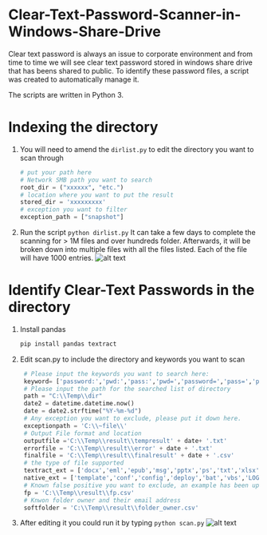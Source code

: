 # Clear-Text-Password-Scanner-in-Windows-Share-Drive
Clear text password is always an issue to corporate environment and from time to time we will see clear text password stored in windows share drive that has beens shared to public. To identify these password files, a script was created to automatically manage it. 

The scripts are written in Python 3. 

# Indexing the directory 
1. You will need to amend the `dirlist.py` to edit the directory you want to scan through 
    ````python
    # put your path here 
    # Network SMB path you want to search 
    root_dir = ("xxxxxx", "etc.")
    # location where you want to put the result 
    stored_dir = 'xxxxxxxxx'
    # exception you want to filter
    exception_path = ["snapshot"]
    ````
2. Run the script 
   `python dirlist.py`
   It can take a few days to complete the scanning for > 1M files and over hundreds folder. Afterwards, it will be broken down into multiple files with all the files listed. Each of the file will have 1000 entries.
![alt text](https://github.com/dingtoffee/Clear-Text-Password-Scanner-in-Windows-Share-Drive/blob/main/dirlist.PNG?raw=true)  

# Identify Clear-Text Passwords in the directory 
1. Install pandas
    ````python 
    pip install pandas textract
    ````
2. Edit scan.py to include the directory and keywords you want to scan
   ````python 
    # Please input the keywords you want to search here: 
    keyword= ['password:','pwd:','pass:','pwd=','password=','pass=','password>','pwd>']
    # Please input the path for the searched list of directory 
    path = "C:\\Temp\\dir"
    date2 = datetime.datetime.now()
    date = date2.strftime("%Y-%m-%d")
    # Any exception you want to exclude, please put it down here. 
    exceptionpath = 'C:\\~file\\'
    # Output File format and location 
    outputfile ='C:\\Temp\\result\\tempresult' + date+ '.txt'
    errorfile = 'C:\\Temp\\result\\error' + date + '.txt'
    finalfile = 'C:\\Temp\\result\\finalresult' + date + '.csv'
    # the type of file supported
    textract_ext = ['docx','eml','epub','msg','pptx','ps','txt','xlsx','xls','rtf','pdf']
    native_ext = ['template','conf','config','deploy','bat','vbs','LOG','xml','cmd','vb','py','pl','csv','html','json','htm']
    # Known false positive you want to exclude, an example has been uploaded to github as well (fp.csv). Follow that template to upload known false positive path to be eliminate from the result. 
    fp = 'C:\\Temp\\result\\fp.csv'
    # Knwon folder owner and their email address 
    softfolder = 'C:\\Temp\\result\\folder_owner.csv'
3. After editing it you could run it by typing `python scan.py`
![alt text](https://github.com/dingtoffee/Clear-Text-Password-Scanner-in-Windows-Share-Drive/blob/main/result.PNG?raw=true)
